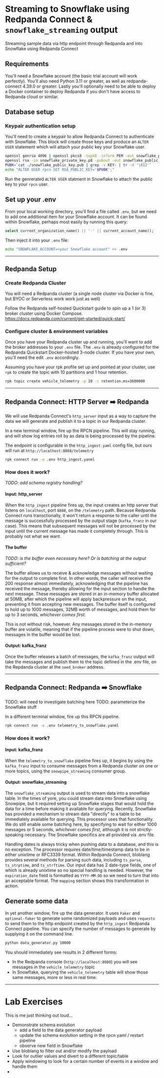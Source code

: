 # Streaming to Snowflake using Redpanda Connect & `snowflake_streaming` output
Streaming sample data via http endpoint through Redpanda and into Snowflake using Redpanda Connect



## Requirements

You'll need a Snowflake account (the basic trial account will work perfectly).  You'll also need Python 3.11 or greater, as well as redpanda-connect 4.39.0 or greater.  Lastly you'll optionally need to be able to deploy a Docker container to deploy Redpanda if you don't have access to Redpanda cloud or similar.


## Database setup


### Keypair authentication setup

You'll need to create a keypair to allow Redpanda Connect to authenticate with Snowflake.  This block will create those keys and produce an `ALTER USER` statement which will attach your public key your Snowflake user.

```bash
openssl genrsa 4096 | openssl pkcs8 -topk8 -inform PEM -out snowflake_private_key.p8 -nocrypt
openssl rsa -in snowflake_private_key.p8 -pubout -out snowflake_public_key.pub
PUBK=`cat ./snowflake_public_key.pub | grep -v KEY- | tr -d '\012'`
echo "ALTER USER rpcn SET RSA_PUBLIC_KEY='$PUBK';"
```

Run the genrerated `ALTER USER` statment in Snowflake to attach the public key to your `rpcn` user.


## Set up your .env


From your local working directory, you'll find a file called `.env`, but we need to add one additional item for your Snowflake account.  It can be found within Snowflake, perhaps most easily by running this query:

```sql
select current_organization_name() || '-' || current_account_name();
```

Then inject it into your `.env` file:

```bash
echo "SNOWFLAKE_ACCOUNT=<your Snowflake account" >> .env
```


---

## Redpanda Setup


### Create Redpanda Cluster
You will need a Redpanda cluster (a single node cluster via Docker is fine, but BYOC or Serverless work work just as well)

Follow the Redpanda self-hosted Quickstart guide to spin up a 1 (or 3) broker cluster using Docker Compose.
https://docs.redpanda.com/current/get-started/quick-start/



### Configure cluster & environment variables

Once you have your Redpanda cluster up and running, you'll want to add the broker addresses to your `.env` file.  The `.env` is already configured for the Redpanda Quickstart Docker-hosted 3-node cluster.   If you have your own, you'll need the edit `.env` accordingly.


Assuming you have your rpk profile set up and pointed at your cluster, use `rpk` to create the topic with 10 partitions and 1 hour retention.

```bash
rpk topic create vehicle_telemetry -p 10 -c retention.ms=3600000
```

---

## Redpanda Connect:  HTTP Server ➡️ Redpanda 

We will use Redpanda Connect's `http_server` input as a way to capture the data we will generate and publish it to a topic in our Redpanda cluster.   

In a new terminal window, fire up the RPCN pipeline.  This will stay running, and will show log entries roll by as data is being processed by the pipeline.

The endpoint is configurable in the `http_ingest.yaml` config file, but ours will run at `http://localhost:8888/telemetry`

```bash
rpk connect run -e .env http_ingest.yanml
```

### How does it work?

_TODO:  add schema registry handling?_

#### Input: http_server

When the `http_ingest` pipeline fires up, the input creates an http server that listens on `localhost`, port `8888`, on the `/telemetry` path.  Because Redpanda Connect runs transctionally, it won't return a response to the caller until the message is successfully processed by the output stage (`kafka_franz` in our case).  This means that subsequent messages will not be processed by the input until the current message has made it completely through.   This is probably not what we want.

#### The buffer

_TODO:  is the buffer even necessary here?  Or is batching at the output sufficient?_


The buffer allows us to receive & acknowledge messages without waiting for the output to complete first.   In other words, the caller will receive the 200 response almost immediately, acknowledging that the pipeline has received the message, thereby allowing for the input section to handle the next message.  These messages are stored in an in-memory buffer allocated at 50MB, after which the pipeline will apply backpressure on the input, preventing it from accepting new messages.  The buffer itself is configured to hold up to 1000 messages, 32MB worth of messages, and hold them for up to 3 seconds, _whichever comes first_.

This is not without risk, however.  Any messages stored in the in-memory buffer are volatile, meaning that if the pipeline process were to shut down, messages in the buffer would be lost.  

#### Output: kafka_franz

Once the buffer releases a batch of messages, the `kafka_franz` output will take the messages and publish them to the topic defined in the .env file, on the Repdanda cluster at the `seed_broker` address.


---

## Redpanda Connect:  Redpanda ➡️ Snowflake

TODO:  will need to investigate batching here
TODO:  parameterize the Snowflake stuff

In a different terminal window, fire up this RPCN pipeline. 

```bash
rpk connect run -e .env telemetry_to_snowflake.yanml
```

### How does it work?

#### Input:  kafka_franz
When the `telemetry_to_snowflake` pipeline fires up, it begins by using the `kafka_franz` input to consume messages from a Redpanda cluster on one or more topics, using the `snowpipe_streaming` consumer group.

#### Output: snowflake_streaming

The `snowflake_streaming` output is used to stream data into a snowflake table.   In the times of yore, you could stream data into Snowflake using Snowpipe, but it required setting up Snowflake stages that would hold the data for a time before making it available for querying.  Recently, Snowflake has provided a mechanism to stream data "directly" to a table to be immediately available for querying.   This processor uses that functionality.  We do still enable some batching here, by specifying to wait for either 1000 messages or 5 seconds, _whichever comes first,_ although it is not strictly-speaking necessary.  The Snowflake specifics are all provided via .env file.

Handling dates is always tricky when pushing data to a database, and this is no exception.   The processor requires date/time/timestamp data to be in either unixtime or RFC3339 format.  Within Redpanda Connect, bloblang provides several methods for parsing such data, including `ts_parse`, `ts_strptime`, and `ts_strftime`.  Our input data has 2 date-type fields, one of which is already unixtime so no special handling is needed.   However, the `expiration_date` field is formatted as `YYYY-MM-DD` so we need to turn that into an acceptable format.  The `mapping` section shows this transformation in action.


## Generate some data

In yet another window, fire up the data generator.   It uses `Faker` and `optional-faker` to generate some randomized payloads and uses `requests` to send them to the http endpoint created by the `http_ingest` Redpanda Connect pipeline.  You can specify the number of messages to generate by supplying it on the command line.

```bash
python data_generator.py 10000
```

You should immediately see results in 2 different forms:

* In the Redpanda console (`http://localhost:8080`) you will see messages in the `vehicle_telemetry` topic
* In Snowflake, querying the `vehicle_telemetry` table will show those same messages, more or less in real time.

---

# Lab Exercises

This is me just thinking out loud...

* Demonstrate schema evolution
  * add a field to the data generator payload
  * update the schema evolution setting in the rpcn yaml / restart pipeline
  * observe new field in Snowflake
* Use bloblang to filter out and/or modify the payload
* Look for outlier values and divert to a different topic/table
* Apply windowing to look for a certain number of events in a window and handle them
* 